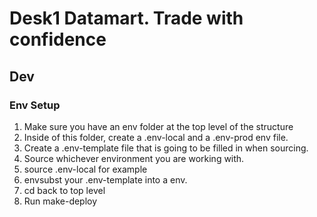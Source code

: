 # Desk1 Datamart. Trade with confidence

## Dev

### Env Setup

1. Make sure you have an env folder at the top level of the structure
2. Inside of this folder, create a .env-local and a .env-prod env file.
3. Create a .env-template file that is going to be filled in when sourcing.
4. Source whichever environment you are working with.
5. source .env-local for example
6. envsubst your .env-template into a env.
7. cd back to top level
8. Run make-deploy
